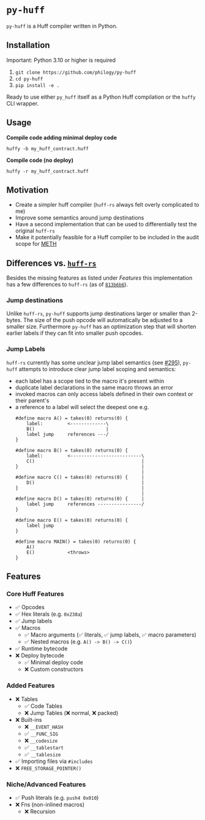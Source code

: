 # `py-huff`
`py-huff` is a Huff compiler written in Python.

## Installation

Important: Python 3.10 or higher is required

1. `git clone https://github.com/philogy/py-huff`
2. `cd py-huff`
3. `pip install -e .`

Ready to use either `py_huff` itself as a Python Huff compilation or the `huffy` CLI wrapper.

## Usage

**Compile code adding minimal deploy code**
```
huffy -b my_huff_contract.huff
```

**Compile code (no deploy)**
```
huffy -r my_huff_contract.huff
```

## Motivation

- Create a simpler huff compiler (`huff-rs` always felt overly complicated to me)
- Improve some semantics around jump destinations
- Have a second implementation that can be used to differentially test the original `huff-rs`
- Make it potentially feasible for a Huff compiler to be included in the audit scope for
  [METH](https://github.com/philogy/meth-weth)

## Differences vs. [`huff-rs`](https://github.com/huff-language/huff-rs/)
Besides the missing features as listed under _Features_ this implementation has a few differences to
`huff-rs` (as of [`813b6b6`](https://github.com/huff-language/huff-rs/commit/813b6b683dd214dfca71d49284afd885dd9eef09)).

### Jump destinations
Unlike `huff-rs`, `py-huff` supports jump destinations larger or smaller than 2-bytes. The size of
the push opcode will automatically be adjusted to a smaller size. Furthermore `py-huff` has an
optimization step that will shorten earlier labels if they can fit into smaller push opcodes.

### Jump Labels
`huff-rs` currently has some unclear jump label semantics (see [#295](https://github.com/huff-language/huff-rs/issues/295)), `py-huff` attempts to introduce clear jump label scoping and semantics:

- each label has a scope tied to the macro it's present within
- duplicate label declarations in the same macro throws an error
- invoked macros can only access labels defined in their own context or their parent's
- a reference to a label will select the deepest one e.g.
    ```
    #define macro A() = takes(0) returns(0) {
        label:         <-------------\
        B()                          |
        label jump     references ---/
    }

    #define macro B() = takes(0) returns(0) {
        label:         <--------------------------\
        C()                                       |
    }                                             |
                                                  |
    #define macro C() = takes(0) returns(0) {     |
        D()                                       |
    }                                             |
                                                  |
    #define macro D() = takes(0) returns(0) {     |
        label jump     references ----------------/
    }

    #define macro E() = takes(0) returns(0) {
        label jump
    }

    #define macro MAIN() = takes(0) returns(0) {
        A()
        E()            <throws>
    }
    ```

## Features
### Core Huff Features
- ✅ Opcodes
- ✅ Hex literals (e.g. `0x238a`)
- ✅ Jump labels
- ✅ Macros
    - ✅ Macro arguments (✅ literals, ✅ jump labels, ✅ macro parameters)
    - ✅ Nested macros (e.g. `A() -> B() -> C()`)
- ✅ Runtime bytecode
- ❌ Deploy bytecode
    - ✅ Minimal deploy code
    - ❌ Custom constructors
### Added Features
- ❌ Tables
    - ✅ Code Tables
    - ❌ Jump Tables (❌ normal, ❌ packed)
- ❌ Built-ins
    - ❌ `__EVENT_HASH`
    - ✅ `__FUNC_SIG`
    - ❌ `__codesize`
    - ✅ `__tablestart`
    - ✅ `__tablesize`
- ✅ Importing files via `#includes`
- ❌ `FREE_STORAGE_POINTER()`

### Niche/Advanced Features
- ✅ Push literals (e.g. `push4 0x010`)
- ❌ Fns (non-inlined macros)
    - ❌ Recursion

